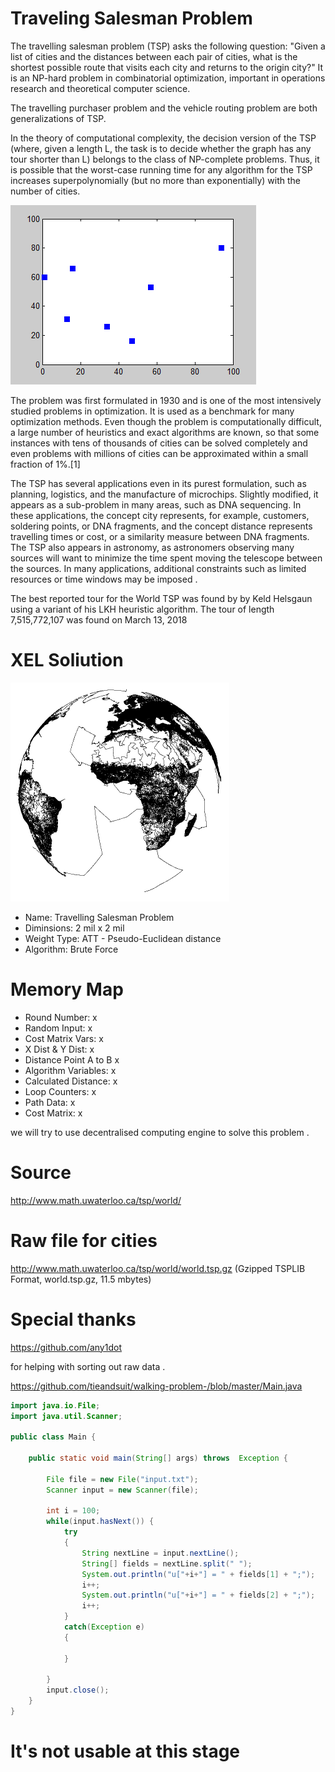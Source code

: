 # Traveling Salesman Problem

The travelling salesman problem (TSP) asks the following question: "Given a list of cities and the distances between each pair of cities, what is the shortest possible route that visits each city and returns to the origin city?" It is an NP-hard problem in combinatorial optimization, important in operations research and theoretical computer science.

The travelling purchaser problem and the vehicle routing problem are both generalizations of TSP.

In the theory of computational complexity, the decision version of the TSP (where, given a length L, the task is to decide whether the graph has any tour shorter than L) belongs to the class of NP-complete problems. Thus, it is possible that the worst-case running time for any algorithm for the TSP increases superpolynomially (but no more than exponentially) with the number of cities.

![](Nearestneighbor.gif)


The problem was first formulated in 1930 and is one of the most intensively studied problems in optimization. It is used as a benchmark for many optimization methods. Even though the problem is computationally difficult, a large number of heuristics and exact algorithms are known, so that some instances with tens of thousands of cities can be solved completely and even problems with millions of cities can be approximated within a small fraction of 1%.[1]

The TSP has several applications even in its purest formulation, such as planning, logistics, and the manufacture of microchips. Slightly modified, it appears as a sub-problem in many areas, such as DNA sequencing. In these applications, the concept city represents, for example, customers, soldering points, or DNA fragments, and the concept distance represents travelling times or cost, or a similarity measure between DNA fragments. The TSP also appears in astronomy, as astronomers observing many sources will want to minimize the time spent moving the telescope between the sources. In many applications, additional constraints such as limited resources or time windows may be imposed .

The best reported tour for the World TSP was found by by Keld Helsgaun using a variant of his LKH heuristic algorithm. The tour of length 7,515,772,107 was found on March 13, 2018

# XEL Soliution 

![](world.anim1a.gif)


 * Name:		Travelling Salesman Problem 
 * Diminsions:	2 mil x 2 mil
 * Weight Type:	ATT - Pseudo-Euclidean distance
 * Algorithm:	Brute Force

 # Memory Map
 *   Round Number:         x
 *   Random Input:         x
 *   Cost Matrix Vars:		 x
 *   X Dist & Y Dist:		   x
 *   Distance Point A to B x
 *   Algorithm Variables:	 x
 *   Calculated Distance:	 x
 *   Loop Counters:			   x
 *   Path Data:   			   x
 *   Cost Matrix:          x 	

we will try to use decentralised computing engine to solve this problem .

# Source 

http://www.math.uwaterloo.ca/tsp/world/

# Raw file for cities 

http://www.math.uwaterloo.ca/tsp/world/world.tsp.gz (Gzipped TSPLIB Format, world.tsp.gz, 11.5 mbytes) 

# Special thanks

https://github.com/any1dot

for helping with sorting out raw data . 

https://github.com/tieandsuit/walking-problem-/blob/master/Main.java

```java
import java.io.File;
import java.util.Scanner;

public class Main {

    public static void main(String[] args) throws  Exception {

        File file = new File("input.txt");
        Scanner input = new Scanner(file);

        int i = 100;
        while(input.hasNext()) {
            try
            {
                String nextLine = input.nextLine();
                String[] fields = nextLine.split(" ");
                System.out.println("u["+i+"] = " + fields[1] + ";");
                i++;
                System.out.println("u["+i+"] = " + fields[2] + ";");
                i++;
            }
            catch(Exception e)
            {

            }

        }
        input.close();
    }
}
```
# It's not usable at this stage
